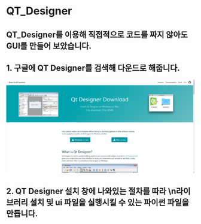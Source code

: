 # QT_Designer
## QT_Designer를 이용해 직접적으로 코드를 짜지 않아도 GUI를 만들어 보았습니다.

## 1. 구글에 QT Designer를 검색해 다운드로 해줍니다.
![image_1](images/qt_001.png)
## 2. QT Designer 설치 창에 나와있는 절차를 따라 \n라이브러리 설치 및 ui 파일을 실행시킬 수 있는 파이썬 파일을 만듭니다.
